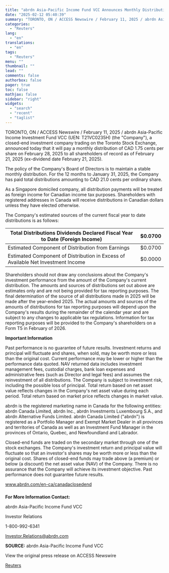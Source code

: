 ```yaml
---
title: "abrdn Asia-Pacific Income Fund VCC Announces Monthly Distribution"
date: "2025-02-12 05:40:39"
summary: "TORONTO, ON / ACCESS Newswire / February 11, 2025 / abrdn Asia-Pacific Income Investment Fund VCC (UEN: T21VC0235H) (the \"Company\"), a closed-end investment company trading on the Toronto Stock Exchange, announced today that it will pay a monthly distribution of CAD 1.75 cents per share on February 28, 2025 to..."
categories:
  - "Reuters"
lang:
  - "en"
translations:
  - "en"
tags:
  - "Reuters"
menu: ""
thumbnail: ""
lead: ""
comments: false
authorbox: false
pager: true
toc: false
mathjax: false
sidebar: "right"
widgets:
  - "search"
  - "recent"
  - "taglist"
---
```


TORONTO, ON / ACCESS Newswire / February 11, 2025 / abrdn Asia-Pacific Income Investment Fund VCC (UEN: T21VC0235H) (the "Company"), a closed-end investment company trading on the Toronto Stock Exchange, announced today that it will pay a monthly distribution of CAD 1.75 cents per share on February 28, 2025 to all shareholders of record as of February 21, 2025 (ex-dividend date February 21, 2025).

The policy of the Company's Board of Directors is to maintain a stable monthly distribution. For the 12 months to January 31, 2025, the Company has paid total distributions amounting to CAD 21.0 cents per ordinary share.

As a Singapore domiciled company, all distribution payments will be treated as foreign income for Canadian income tax purposes. Shareholders with registered addresses in Canada will receive distributions in Canadian dollars unless they have elected otherwise.

The Company's estimated sources of the current fiscal year to date distributions is as follows:

| Total  Distributions Dividends Declared Fiscal Year to Date  (Foreign Income) | $0.0700 |
| --- | --- |
| Estimated Component of Distribution from Earnings | $0.0700 |
| Estimated Component of Distribution in Excess of Available Net Investment Income | $0.0000 |

Shareholders should not draw any conclusions about the Company's investment performance from the amount of the Company's current distribution. The amounts and sources of distributions set out above are estimates only and are not being provided for tax reporting purposes. The final determination of the source of all distributions made in 2025 will be made after the year-ended 2025. The actual amounts and sources of the amounts of distributions for tax reporting purposes will depend upon the Company's results during the remainder of the calendar year and are subject to any changes to applicable tax regulations. Information for tax reporting purposes will be provided to the Company's shareholders on a Form T5 in February of 2026.

**Important Information**

Past performance is no guarantee of future results. Investment returns and principal will fluctuate and shares, when sold, may be worth more or less than the original cost. Current performance may be lower or higher than the performance data quoted. NAV returned data includes investment management fees, custodial charges, bank loan expenses and administrative fees (such as Director and legal fees) and assumes the reinvestment of all distributions. The Company is subject to investment risk, including the possible loss of principal. Total return based on net asset value reflects changes in the Company's net asset value during each period. Total return based on market price reflects changes in market value.

abrdn is the registered marketing name in Canada for the following entities: abrdn Canada Limited, abrdn Inc., abrdn Investments Luxembourg S.A., and abrdn Alternative Funds Limited. abrdn Canada Limited ("abrdn") is registered as a Portfolio Manager and Exempt Market Dealer in all provinces and territories of Canada as well as an Investment Fund Manager in the provinces of Ontario, Quebec, and Newfoundland and Labrador.

Closed-end funds are traded on the secondary market through one of the stock exchanges. The Company's investment return and principal value will fluctuate so that an investor's shares may be worth more or less than the original cost. Shares of closed-end funds may trade above (a premium) or below (a discount) the net asset value (NAV) of the Company. There is no assurance that the Company will achieve its investment objective. Past performance does not guarantee future results.

www.abrdn.com/en-ca/canadaclosedend

###

**For More Information Contact:**

abrdn Asia-Pacific Income Fund VCC

Investor Relations

1-800-992-6341

Investor.Relations@abrdn.com

**SOURCE:** abrdn Asia-Pacific Income Fund VCC

View the original press release on ACCESS Newswire

[Reuters](https://www.tradingview.com/news/reuters.com,2025-02-11:newsml_ACSDfYWva:0/)
